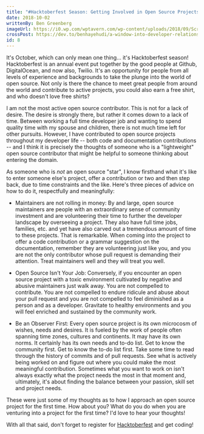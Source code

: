 ```yaml
---
title: "#Hacktoberfest Season: Getting Involved in Open Source Projects"
date: 2018-10-02
writtenBy: Ben Greenberg
imageUrl: https://i0.wp.com/wptavern.com/wp-content/uploads/2018/09/Screen-Shot-2018-10-01-at-5.58.26-PM.png
crossPost: https://dev.to/benhayehudi/a-window-into-developer-relations-3dmh
id: 8
---
```


It's October, which can only mean one thing... it's Hacktoberfest season! Hacktoberfest is an annual event put together by the good people at Github, DigitalOcean, and now also, Twilio. It's an opportunity for people from all levels of experience and backgrounds to take the plunge into the world of open source. Not only is there the chance to meet great people from around the world and contribute to active projects, you could also earn a free shirt, and who doesn't love free shirts? 

I am not the most active open source contributor. This is not for a lack of desire. The desire is strongly there, but rather it comes down to a lack of time. Between working a full time developer job and wanting to spend quality time with my spouse and children, there is not much time left for other pursuits. However, I have contributed to open source projects throughout my developer life -- both code and documentation contributions -- and I think it is precisely the thoughts of someone who is a "lightweight" open source contributor that might be helpful to someone thinking about entering the domain. 

As someone who is *not* an open source "star", I know firsthand what it's like to enter someone else's project, offer a contribution or two and then step back, due to time constraints and the like. Here's three pieces of advice on how to do it, respectfully and meaningfully:

* Maintainers are not rolling in money: By and large, open source maintainers are people with an extraordinary sense of community investment and are volunteering their time to further the developer landscape by overseeing a project. They also have full time jobs, families, etc. and yet have also carved out a tremendous amount of time to these projects. That is remarkable. When coming into the project to offer a code contribution or a grammar suggestion on the documentation, remember they are volunteering just like you, and you are not the only contributor whose pull request is demanding their attention. Treat maintainers well and they will treat you well.

* Open Source Isn't Your Job: Conversely, if you encounter an open source project with a toxic environment cultivated by negative and abusive maintainers just walk away. You are not compelled to contribute. You are not compelled to endure ridicule and abuse about your pull request and you are not compelled to feel diminished as a person and as a developer. Gravitate to healthy environments and you will feel enriched and sustained by the community work.

* Be an Observer First: Every open source project is its own microcosm of wishes, needs and desires. It is fueled by the work of people often spanning time zones, cultures and continents. It may have its own norms. It certainly has its own needs and to-do list. Get to know the community first. Get to know the to-do list first. Take some time to read through the history of commits and of pull requests. See what is actively being worked on and figure out where you could make the most meaningful contribution. Sometimes what you want to work on isn't always exactly what the project needs the most in that moment and, ultimately, it's about finding the balance between your passion, skill set and project needs.

These were just some of my thoughts as to how I approach an open source project for the first time. How about you? What do you do when you are venturing into a project for the first time? I'd love to hear your thoughts!

With all that said, don't forget to register for [Hacktoberfest](https://hacktoberfest.digitalocean.com/sign_up/about) and get coding!